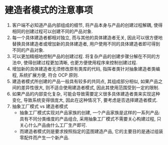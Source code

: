 # 建造者模式的注意事项

1. 客户端不必知道产品内部组成的细节, 将产品本身与产品的创建过程解耦, 使得相同的创建过程可以创建不同的产品对象.
2. 每一个具体建造者都相对独立, 而与其他的具体建造者无关, 因此可以很方便地替换具体建造者或增加新的具体建造者,
   用户使用不同的具体建造者即可得到不同的产品对象.
3. 可以更加精细地控制产品的创建过程. 将复杂产品的创建步骤分解在不同的方法中, 使得创建过程更加清晰, 也更方便使用程序来控制创建过程.
4. 增加新的具体建造者无须修改原有类库的代码, 指挥者类针对抽象建造者类编程, 系统扩展方便, 符合 OCP 原则.
5. 建造者模式所创建的产品一般具有较多的共同点, 其组成部分相似, 如果产品之间的差异性很大, 则不适合使用建造者模式,
   因此其使用范围受到一定的限制.
6. 如果产品的内部变化复杂, 可能会导致需要定义很多具体建造者类来实现这种变化, 导致系统变得很庞大, 因此在这种情况下,
   要考虑是否选择建造者模式.
7. 抽象工厂模式 vs 建造者模式
    * 抽象工厂模式实现对产品家族的创建, 一个产品家族是这样的一系列产品: 具有不同分类维度的产品组合, 采用抽象工厂模式不需要关心构建过程,
      只关心什么产品由什么工厂生产即可.
    * 而建造者模式则是要求按照指定的蓝图建造产品, 它的主要目的是通过组装零配件而产生一个新产品.

